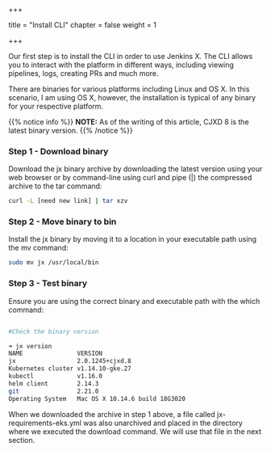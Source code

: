 +++

title = "Install CLI"
chapter = false
weight = 1

+++


Our first step is to install the CLI in order to use Jenkins X.  The CLI allows you to interact with the platform in different ways, including viewing pipelines, logs, creating PRs and much more.

There are binaries for various platforms including Linux and OS X.  In this scenario, I am using OS X, however, the installation is typical of any binary for your respective platform.

{{% notice info %}}
**NOTE:** As of the writing of this article, CJXD 8 is the latest binary version.
{{% /notice %}}

### Step 1 - Download binary
Download the jx binary archive by downloading the latest version using your web browser or by command-line using curl and pipe (|) the compressed archive to the tar command:

```bash
curl -L [need new link] | tar xzv
```

### Step 2 - Move binary to bin
Install the jx binary by moving it to a location in your executable path using the mv command:

```bash
sudo mv jx /usr/local/bin
```

### Step 3 - Test binary
Ensure you are using the correct binary and executable path with the which command:

```bash

#Check the binary version

➜ jx version
NAME               VERSION
jx                 2.0.1245+cjxd.8
Kubernetes cluster v1.14.10-gke.27
kubectl            v1.16.0
helm client        2.14.3
git                2.21.0
Operating System   Mac OS X 10.14.6 build 18G3020
 ```
 
When we downloaded the archive in step 1 above, a file called jx-requirements-eks.yml was also unarchived and placed in the directory where we executed the download command.  We will use that file in the next section.

